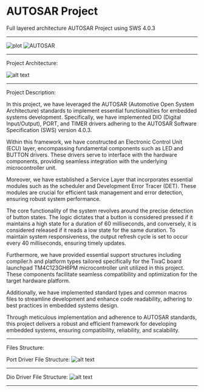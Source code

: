# AUTOSAR Project
 Full layered architecture AUTOSAR Project using SWS 4.0.3
______________________________________________________________________________________________________________

 ![plot](E:/Projects/AUTOSAR-Project/README_IMGS/AUTOSAR.png)
 <img src="/docs/AUTOSAR.png" alt="AUTOSAR"/>
______________________________________________________________________________________________________________

 Project Architecture:

 ![alt text](E:\Projects\AUTOSAR-Project\README_IMGS\ProjectArchitecture.png)

______________________________________________________________________________________________________________
Project Description:

In this project, we have leveraged the AUTOSAR (Automotive Open System Architecture) standards to
implement essential functionalities for embedded systems development. Specifically, 
we have implemented DIO (Digital Input/Output), PORT, and TIMER drivers adhering
to the AUTOSAR Software Specification (SWS) version 4.0.3.

Within this framework, we have constructed an Electronic Control Unit (ECU) layer, encompassing
fundamental components such as LED and BUTTON drivers. These drivers serve to interface with 
the hardware components, providing seamless integration with the underlying microcontroller 
unit.

Moreover, we have established a Service Layer that incorporates essential modules such as the 
scheduler and Development Error Tracer (DET). These modules are crucial for efficient task 
management and error detection, ensuring robust system performance.

The core functionality of the system revolves around the precise detection of button states.
The logic dictates that a button is considered pressed if it maintains a high state for a 
duration of 60 milliseconds, and conversely, it is considered released if it reads a low 
state for the same duration. To maintain system responsiveness, the output refresh cycle 
is set to occur every 40 milliseconds, ensuring timely updates.

Furthermore, we have provided essential support structures including compiler.h and platform
types tailored specifically for the TivaC board launchpad TM4C123GH6PM microcontroller unit
utilized in this project. These components facilitate seamless compatibility and 
optimization for the target hardware platform.

Additionally, we have implemented standard types and common macros files to streamline 
development and enhance code readability, adhering to best practices in embedded 
systems design.

Through meticulous implementation and adherence to AUTOSAR standards, this project 
delivers a robust and efficient framework for developing embedded systems, ensuring 
compatibility, reliability, and scalability.
______________________________________________________________________________________________________________
Files Structure:

Port Driver File Structure:
![alt text](E:\Projects\AUTOSAR-Project\README_IMGS\PORT_Driver_File_structure.png)
______________________________________________________________________________________________________________

Dio Driver File Structure:
![alt text](E:\Projects\AUTOSAR-Project\README_IMGS\DIO_Driver_File_structure.png)
______________________________________________________________________________________________________________